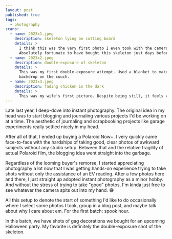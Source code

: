 ```yaml
---
layout: post
published: true
tags:
  - photography
scans:
  - name: 2023x1.jpeg
    description: skeleton lying on cutting board
    details: >
      I think this was the very first photo I even took with the camera.
      Absolutely fortunate to have bought this skeleton just days before.
  - name: 2023x2.jpeg
    description: double-exposure of skeleton
    details: >
      This was my first double-exposure attempt. Used a blanket to make the
      backdrop on the couch.
  - name: 2023x3.jpeg
    description: fading chicken in the dark
    details: >
      This was my wife's first picture. Despite being still, it feels violent.
---
```


Late last year, I deep-dove into instant photography. The original idea in my
head was to start blogging and journaling various projects I'd be working on at
a time. The aesthetic of journaling and scrapbooking projects like garage
experiments really settled nicely in my head.

After all of that, I ended up buying a Polaroid Now+. I very quickly came
face-to-face with the hardships of taking good, clear photos of awkward subjects
without any studio setup. Between that and the relative fragility of actual
Polaroid film, the blogging idea went straight into the garbage.

Regardless of the looming buyer's remorse, I started appreciating photography a
lot now that I was getting hands-on experience trying to take shots without only
the assistance of an EV reading. After a few photos here and there, I just
straight up adopted instant photography as a minor hobby. And without the stress
of trying to take "good" photos, I'm kinda just free to see whatever the camera
spits out into my hand. :grin:

All this setup to denote the start of something I'd like to do occasionally
where I select some photos I took, group in a blog post, and maybe talk about
why I care about em. For the first batch: spook hour.

In this batch, we have shots of gag decorations we bought for an upcoming
Halloween party. My favorite is definitely the double-exposure shot of the
skeleton.
